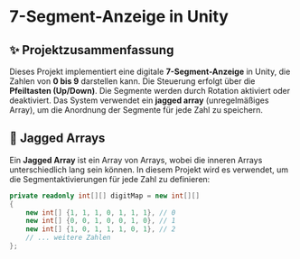 # 7-Segment-Anzeige in Unity

## ✨ Projektzusammenfassung
Dieses Projekt implementiert eine digitale **7-Segment-Anzeige** in Unity, die Zahlen von **0 bis 9** darstellen kann. Die Steuerung erfolgt über die **Pfeiltasten (Up/Down)**. Die Segmente werden durch Rotation aktiviert oder deaktiviert. Das System verwendet ein **jagged array** (unregelmäßiges Array), um die Anordnung der Segmente für jede Zahl zu speichern.

## 🔧 Jagged Arrays
Ein **Jagged Array** ist ein Array von Arrays, wobei die inneren Arrays unterschiedlich lang sein können. In diesem Projekt wird es verwendet, um die Segmentaktivierungen für jede Zahl zu definieren:

```csharp
private readonly int[][] digitMap = new int[][]
{
    new int[] {1, 1, 1, 0, 1, 1, 1}, // 0
    new int[] {0, 0, 1, 0, 0, 1, 0}, // 1
    new int[] {1, 0, 1, 1, 1, 0, 1}, // 2
    // ... weitere Zahlen
};
```


